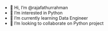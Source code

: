 - 👋 Hi, I’m @rajafathurrahman
- 👀 I’m interested in Python
- 🌱 I’m currently learning Data Engineer
- 💞️ I’m looking to collaborate on Python project

<!---
rajafathurrahman/rajafathurrahman is a ✨ special ✨ repository because its `README.md` (this file) appears on your GitHub profile.
You can click the Preview link to take a look at your changes.
--->
